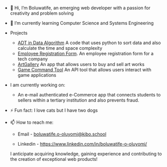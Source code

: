 - 👋 Hi, I’m Boluwatife, an emerging web developer with a passion for creativity and problem solving
- 🌱 I’m currently learning Computer Science and Systems Engineering
- Projects
  
  - [ADT in Data Algorithm](https://github.com/kibo-dsa-jan-24/dsa-assignment2-tifee13.git) <h>A code that uses python to sort data and also calculate the time and space complexity<h/>
  - [Employee Registration Form](). <h>An employee registration form for a tech company<h/>
  - [ArtGallery](https://github.com/kibo-web-dev-fundamentals-july-23/wdf-jul-23-final-project-wdf-men-i-trust-1.git) <h>An app that allows users to buy and sell art works<h/>
  - [Game Command Tool](https://github.com/kibo-programming-2-oct-23/prog2-final-project-competition-cli-tifee13.git) <h>An API tool that allows users interact with game applications<h/>
- I am currently working on:
  - An e-mail authenticated e-Commerce app that connects students to sellers within a tertiary institution and also prevents fraud.
    
- ⚡ Fun fact: I love cats but I have two dogs
  
- 📫 How to reach me:
  
  - Email - boluwatife.o-oluyomi@kibo.school
  
  - Linkedin  -  https://www.linkedin.com/in/boluwatife-o-oluyomi/  
    


  I anticipate acquiring knowledge, gaining experience and contributing to the creation of exceptional web products!
